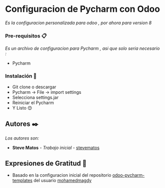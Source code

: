 # Configuracion de Pycharm con Odoo

_Es la configuracion personalizada para odoo , por ahora para version 8_

### Pre-requisitos 📋

_Es un archivo de configuracion para Pycharm , asi que solo seria necesario :_

* Pycharm

### Instalación 🔧

* Git clone o descargar
* Pycharm -> File -> import settings
* Selecciona settings.jar
* Reiniciar el Pycharm
* Y Listo 😊


## Autores ✒️

_Los autores son:_

* **Steve Matos** - *Trabajo inicial* - [stevematos](https://github.com/stevematos)


## Expresiones de Gratitud 🎁

* Basado en la configuracion inicial del repositorio [odoo-pycharm-templates](https://github.com/mohamedmagdy/odoo-pycharm-templates) del usuario [mohamedmagdy](https://github.com/mohamedmagdy)

